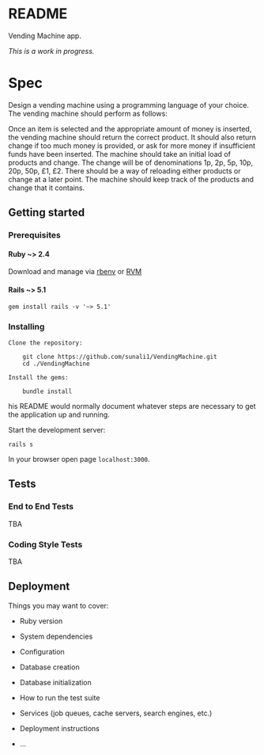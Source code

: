 # README

Vending Machine app.

*This is a work in progress.*

# Spec
Design a vending machine using a programming language of your choice. The vending machine should perform as follows:

Once an item is selected and the appropriate amount of money is inserted, the vending machine should return the correct product.
It should also return change if too much money is provided, or ask for more money if insufficient funds have been inserted.
The machine should take an initial load of products and change. The change will be of denominations 1p, 2p, 5p, 10p, 20p, 50p, £1, £2.
There should be a way of reloading either products or change at a later point.
The machine should keep track of the products and change that it contains.​

## Getting started

### Prerequisites

#### Ruby ~> 2.4

Download and manage via [rbenv](https://github.com/rbenv/rbenv) or [RVM](https://rvm.io/)

#### Rails ~> 5.1

    gem install rails -v '~> 5.1'

### Installing

    Clone the repository:

        git clone https://github.com/sunali1/VendingMachine.git
        cd ./VendingMachine

    Install the gems:

        bundle install

his README would normally document whatever steps are necessary to get the
application up and running.

Start the development server:

    rails s

In your browser open page `localhost:3000`.

## Tests

### End to End Tests

TBA

### Coding Style Tests

TBA

## Deployment


Things you may want to cover:

* Ruby version

* System dependencies

* Configuration

* Database creation

* Database initialization

* How to run the test suite

* Services (job queues, cache servers, search engines, etc.)

* Deployment instructions

* ...
